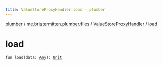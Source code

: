 ```yaml
---
title: ValueStoreProxyHandler.load - plumber
---
```


[plumber](../../index.html) / [me.bristermitten.plumber.files](../index.html) / [ValueStoreProxyHandler](index.html) / [load](./load.html)

# load

`fun load(data: `[`Any`](https://kotlinlang.org/api/latest/jvm/stdlib/kotlin/-any/index.html)`): `[`Unit`](https://kotlinlang.org/api/latest/jvm/stdlib/kotlin/-unit/index.html)
